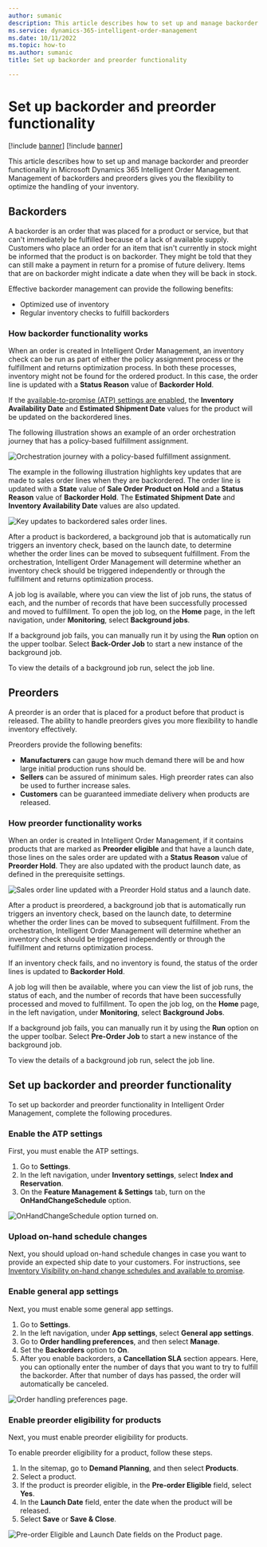 ```yaml
---
author: sumanic
description: This article describes how to set up and manage backorder and preorder functionality in Microsoft Dynamics 365 Intelligent Order Management.
ms.service: dynamics-365-intelligent-order-management
ms.date: 10/11/2022
ms.topic: how-to
ms.author: sumanic
title: Set up backorder and preorder functionality

---
```


# Set up backorder and preorder functionality

[!include [banner](includes/banner.md)]
[!include [banner](includes/preview-banner.md)]

This article describes how to set up and manage backorder and preorder functionality in Microsoft Dynamics 365 Intelligent Order Management. Management of backorders and preorders gives you the flexibility to optimize the handling of your inventory.

## Backorders

A backorder is an order that was placed for a product or service, but that can't immediately be fulfilled because of a lack of available supply. Customers who place an order for an item that isn't currently in stock might be informed that the product is on backorder. They might be told that they can still make a payment in return for a promise of future delivery. Items that are on backorder might indicate a date when they will be back in stock.

Effective backorder management can provide the following benefits:

- Optimized use of inventory
- Regular inventory checks to fulfill backorders

### How backorder functionality works

When an order is created in Intelligent Order Management, an inventory check can be run as part of either the policy assignment process or the fulfillment and returns optimization process. In both these processes, inventory might not be found for the ordered product. In this case, the order line is updated with a **Status Reason** value of **Backorder Hold**.

If the [available-to-promise (ATP) settings are enabled](#enable-the-atp-settings), the **Inventory Availability Date** and **Estimated Shipment Date** values for the product will be updated on the backordered lines.

The following illustration shows an example of an order orchestration journey that has a policy-based fulfillment assignment. 

![Orchestration journey with a policy-based fulfillment assignment.](media/SampleOrch.png)

The example in the following illustration highlights key updates that are made to sales order lines when they are backordered. The order line is updated with a **State** value of **Sale Order Product on Hold** and a **Status Reason** value of **Backorder Hold**. The **Estimated Shipment Date** and **Inventory Availability Date** values are also updated.

![Key updates to backordered sales order lines.](media/BackorderHold.png)

After a product is backordered, a background job that is automatically run triggers an inventory check, based on the launch date, to determine whether the order lines can be moved to subsequent fulfillment. From the orchestration, Intelligent Order Management will determine whether an inventory check should be triggered independently or through the fulfillment and returns optimization process.

A job log is available, where you can view the list of job runs, the status of each, and the number of records that have been successfully processed and moved to fulfillment. To open the job log, on the **Home** page, in the left navigation, under **Monitoring**, select **Background jobs**.

If a background job fails, you can manually run it by using the **Run** option on the upper toolbar. Select **Back-Order Job** to start a new instance of the background job.

To view the details of a background job run, select the job line.

## Preorders

A preorder is an order that is placed for a product before that product is released. The ability to handle preorders gives you more flexibility to handle inventory effectively.

Preorders provide the following benefits:

- **Manufacturers** can gauge how much demand there will be and how large initial production runs should be.
- **Sellers** can be assured of minimum sales. High preorder rates can also be used to further increase sales.
- **Customers** can be guaranteed immediate delivery when products are released.

### How preorder functionality works

When an order is created in Intelligent Order Management, if it contains products that are marked as **Preorder eligible** and that have a launch date, those lines on the sales order are updated with a **Status Reason** value of **Preorder Hold**. They are also updated with the product launch date, as defined in the prerequisite settings.

![Sales order line updated with a Preorder Hold status and a launch date.](media/PreOrderHold.png)

After a product is preordered, a background job that is automatically run triggers an inventory check, based on the launch date, to determine whether the order lines can be moved to subsequent fulfillment. From the orchestration, Intelligent Order Management will determine whether an inventory check should be triggered independently or through the fulfillment and returns optimization process.

If an inventory check fails, and no inventory is found, the status of the order lines is updated to **Backorder Hold**.

A job log will then be available, where you can view the list of job runs, the status of each, and the number of records that have been successfully processed and moved to fulfillment. To open the job log, on the **Home** page, in the left navigation, under **Monitoring**, select **Background Jobs**.

If a background job fails, you can manually run it by using the **Run** option on the upper toolbar. Select **Pre-Order Job** to start a new instance of the background job.

To view the details of a background job run, select the job line.

## Set up backorder and preorder functionality

To set up backorder and preorder functionality in Intelligent Order Management, complete the following procedures.

### Enable the ATP settings

First, you must enable the ATP settings.

1. Go to **Settings**.
1. In the left navigation, under **Inventory settings**, select **Index and Reservation**.
1. On the **Feature Management & Settings** tab, turn on the **OnHandChangeSchedule** option.

![OnHandChangeSchedule option turned on.](media/ATP.png)

### Upload on-hand schedule changes

Next, you should upload on-hand schedule changes in case you want to provide an expected ship date to your customers. For instructions, see [Inventory Visibility on-hand change schedules and available to promise](/dynamics365/supply-chain/inventory/inventory-visibility-available-to-promise).

### Enable general app settings

Next, you must enable some general app settings.

1. Go to **Settings**. 
1. In the left navigation, under **App settings**, select **General app settings**.
1. Go to **Order handling preferences**, and then select **Manage**.
1. Set the **Backorders** option to **On**.
1. After you enable backorders, a **Cancellation SLA** section appears. Here, you can optionally enter the number of days that you want to try to fulfill the backorder. After that number of days has passed, the order will automatically be canceled.

![Order handling preferences page.](media/Backorder.png)

### Enable preorder eligibility for products

Next, you must enable preorder eligibility for products.

To enable preorder eligibility for a product, follow these steps.

1. In the sitemap, go to **Demand Planning**, and then select **Products**.
1. Select a product.
1. If the product is preorder eligible, in the **Pre-order Eligible** field, select **Yes**.
1. In the **Launch Date** field, enter the date when the product will be released.
1. Select **Save** or **Save & Close**.

![Pre-order Eligible and Launch Date fields on the Product page.](media/Preorder.png)
